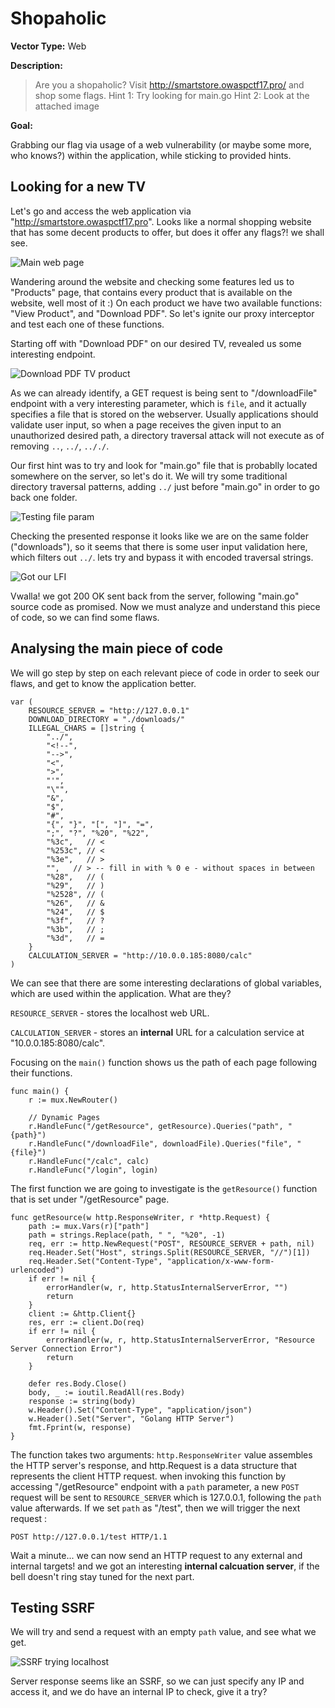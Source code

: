 # Shopaholic
**Vector Type:** Web

**Description:** 

> Are you a shopaholic?
> Visit http://smartstore.owaspctf17.pro/ and shop some flags.
> Hint 1: Try looking for main.go
> Hint 2: Look at the attached image 

**Goal:** 

Grabbing our flag via usage of a web vulnerability (or maybe some more, who knows?) within the application, while sticking to provided hints.

## Looking for a new TV

Let's go and access the web application via "http://smartstore.owaspctf17.pro". Looks like a normal shopping website that has some decent products to offer, but does it offer any flags?! we shall see.

![Main web page](https://gyazo.com/36061c4b9a79de80a91e61c365ae4934.png)

Wandering around the website and checking some features led us to "Products" page, that contains every product that is available on the website, well most of it :)
On each product we have two available functions: "View Product", and "Download PDF". So let's ignite our proxy interceptor and test each one of these functions.

Starting off with "Download PDF" on our desired TV, revealed us some interesting endpoint. 

![Download PDF TV product](https://gyazo.com/128fd40b03d94ce50ebd7c402f987016.png)

As we can already identify, a GET request is being sent to "/downloadFile" endpoint with a very interesting parameter, which is `file`, and it actually specifies a file that is stored on the webserver. Usually applications should validate user input, so when a page receives the given input to an unauthorized desired path, a directory traversal attack will not execute as of removing `..`, `../`, `.././`. 

Our first hint was to try and look for "main.go" file that is probablly located somewhere on the server, so let's do it.
We will try some traditional directory traversal patterns, adding `../` just before "main.go" in order to go back one folder.

![Testing file param](https://gyazo.com/43079f57389c26f370a0f7e339b7e813.png)

Checking the presented response it looks like we are on the same folder ("downloads"), so it seems that there is some user input validation here, which filters out `../`. lets try and bypass it with encoded traversal strings.

![Got our LFI](https://gyazo.com/c0fa593feec6e2c9eea6a9ee1f182c2a.png)

Vwalla! we got 200 OK sent back from the server, following "main.go" source code as promised. Now we must analyze and understand this piece of code, so we can find some flaws.

## Analysing the main piece of code

We will go step by step on each relevant piece of code in order to seek our flaws, and get to know the application better.

```
var (
	RESOURCE_SERVER = "http://127.0.0.1"
	DOWNLOAD_DIRECTORY = "./downloads/"
	ILLEGAL_CHARS = []string {
		"../",
		"<!--",
		"-->",
		"<",
		">",
		"'",
		"\"",
		"&",
		"$",
		"#",
		"{", "}", "[", "]", "=",
		";", "?", "%20", "%22",
		"%3c",   // <
		"%253c", // <
		"%3e",   // >
		"",   // > -- fill in with % 0 e - without spaces in between
		"%28",   // (
		"%29",   // )
		"%2528", // (
		"%26",   // &
		"%24",   // $
		"%3f",   // ?
		"%3b",   // ;
		"%3d",   // =
	}
	CALCULATION_SERVER = "http://10.0.0.185:8080/calc"
)
```

We can see that there are some interesting declarations of global variables, which are used within the application. What are they?

`RESOURCE_SERVER` - stores the localhost web URL.

`CALCULATION_SERVER` - stores an **internal** URL for a calculation service at "10.0.0.185:8080/calc".

Focusing on the `main()` function shows us the path of each page following their functions.

```
func main() {
	r := mux.NewRouter()

	// Dynamic Pages
	r.HandleFunc("/getResource", getResource).Queries("path", "{path}")
	r.HandleFunc("/downloadFile", downloadFile).Queries("file", "{file}")
	r.HandleFunc("/calc", calc)
	r.HandleFunc("/login", login)
```

The first function we are going to investigate is the `getResource()` function that is set under "/getResource" page.

```
func getResource(w http.ResponseWriter, r *http.Request) {
	path := mux.Vars(r)["path"]
	path = strings.Replace(path, " ", "%20", -1)
	req, err := http.NewRequest("POST", RESOURCE_SERVER + path, nil)
	req.Header.Set("Host", strings.Split(RESOURCE_SERVER, "//")[1])
	req.Header.Set("Content-Type", "application/x-www-form-urlencoded")
	if err != nil {
		errorHandler(w, r, http.StatusInternalServerError, "")
		return
	}
	client := &http.Client{}
	res, err := client.Do(req)
	if err != nil {
		errorHandler(w, r, http.StatusInternalServerError, "Resource Server Connection Error")
		return
	}

	defer res.Body.Close()
	body, _ := ioutil.ReadAll(res.Body)
	response := string(body)
	w.Header().Set("Content-Type", "application/json")
	w.Header().Set("Server", "Golang HTTP Server")
	fmt.Fprint(w, response)
}
```

The function takes two arguments: `http.ResponseWriter` value assembles the HTTP server's response, and http.Request is a data structure that represents the client HTTP request. when invoking this function by accessing "/getResource" endpoint with a `path` parameter, a new `POST` request will be sent to `RESOURCE_SERVER` which is 127.0.0.1, following the `path` value afterwards. If we set `path` as "/test", then we will trigger the next request : 

```
POST http://127.0.0.1/test HTTP/1.1
```

Wait a minute... we can now send an HTTP request to any external and internal targets! and we got an interesting **internal calcuation server**, if the bell doesn't ring stay tuned for the next part.

## Testing SSRF

We will try and send a request with an empty `path` value, and see what we get.

![SSRF trying localhost](https://gyazo.com/c01f284672f9277be6bed89dc585b0ad.png)

Server response seems like an SSRF, so we can just specify any IP and access it, and we do have an internal IP to check, give it a try? 



